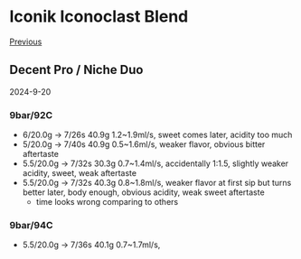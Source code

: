# Iconik Iconoclast Blend

[Previous](../../Breville-Niche/2024-8/Iconik-Iconoclast-Blend.md)

## Decent Pro / Niche Duo

2024-9-20

### 9bar/92C

- 6/20.0g -> 7/26s 40.9g 1.2~1.9ml/s, sweet comes later, acidity too much
- 5/20.0g -> 7/40s 40.9g 0.5~1.6ml/s, weaker flavor, obvious bitter aftertaste
- 5.5/20.0g -> 7/32s 30.3g 0.7~1.4ml/s, accidentally 1:1.5, slightly weaker acidity, sweet, weak aftertaste
- 5.5/20.0g -> 7/32s 40.3g 0.8~1.8ml/s, weaker flavor at first sip but turns better later, body enough, obvious acidity, weak sweet aftertaste
  - time looks wrong comparing to others

### 9bar/94C

- 5.5/20.0g -> 7/36s 40.1g 0.7~1.7ml/s, 
